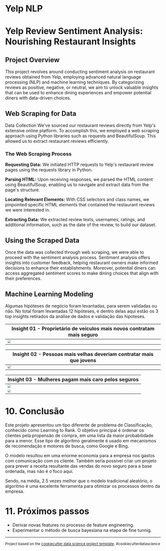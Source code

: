 Yelp NLP
==============================

# Yelp Review Sentiment Analysis: Nourishing Restaurant Insights

## Project Overview
This project revolves around conducting sentiment analysis on restaurant reviews obtained from Yelp, employing advanced natural language processing (NLP) and machine learning techniques. By categorizing reviews as positive, negative, or neutral, we aim to unlock valuable insights that can be used to enhance dining experiences and empower potential diners with data-driven choices.

## Web Scraping for Data
Data Collection
We've sourced our restaurant reviews directly from Yelp's extensive online platform. To accomplish this, we employed a web scraping approach using Python libraries such as requests and BeautifulSoup. This allowed us to extract restaurant reviews efficiently.

### The Web Scraping Process
**Requesting Data:** We initiated HTTP requests to Yelp's restaurant review pages using the requests library in Python.

**Parsing HTML:** Upon receiving responses, we parsed the HTML content using BeautifulSoup, enabling us to navigate and extract data from the page's structure.

**Locating Relevant Elements:** With CSS selectors and class names, we pinpointed specific HTML elements that contained the restaurant reviews we were interested in.

**Extracting Data:** We extracted review texts, usernames, ratings, and additional information, such as the date of the review, to build our dataset.

## Using the Scraped Data
Once the data was collected through web scraping, we were able to proceed with the sentiment analysis process. Sentiment analysis offers insights into customer feedback, helping restaurant owners make informed decisions to enhance their establishments. Moreover, potential diners can access aggregated sentiment scores to make dining choices that align with their preferences.


## Machine Learning Modeling

Algumas hipóteses de negócio foram levantadas, para serem validadas ou não. No total foram levantadas 12 hipóteses, e dentro delas aqui estão os 3 top insights retirados da análise de dados e validação das hipoteses.

| **Insight 01 - Proprietário de veículos mais novos contratam mais seguro** |
| --- |
| <img src="src/visualization/vehicle_age.png" style="zoom:60%;" /> |

| **Insight 02 - Pessoas mais velhas deveriam contratar mais que jovens** |
| --- |
| <img src="src/visualization/age.png" style="zoom:60%;" /> | 

| **Insight 03 - Mulheres pagam mais caro pelos seguros** | 
| --- |
| <img src="src/visualization/gender_response.png" style="zoom:60%;" /> | 
| <img src="src/visualization/gender_premmium.png" style="zoom:60%;" /> | 



# 10. Conclusão

Este projeto apresentou um tipo diferente de problema de Classificação, conhecido como Learning to Rank. O objetivo principal é ordenar os clientes pela propensão de compra, em uma lista da maior probabilidade para a menor. Esse tipo de algoritmo geralmente é usado em mecanismos de recomendação e motores de busca, como Google e Bing.

O modelo resultou em uma enorme economia para a empresa nos gastos com comunicação com os cliente. Também seria possível criar um projeto para prever a receita resultante das vendas do novo seguro para a base ordenada, mas não é o foco aqui.

Sendo, na média, 2.5 vezes melhor que o modelo tradicional aleatório, o algoritmo é uma excelente ferramenta para otimizar os processos dentro da empresa.

# 11. Próximos passos

- Derivar novas features no processo de feature engineering.
- Experimentar o método de busca bayesiana na etapa de fine tunnig.
--------

<p><small>Project based on the <a target="_blank" href="https://drivendata.github.io/cookiecutter-data-science/">cookiecutter data science project template</a>. #cookiecutterdatascience</small></p>
